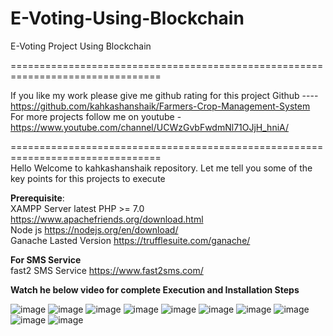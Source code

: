 # E-Voting-Using-Blockchain
E-Voting Project Using Blockchain 

================================================================================

If you like my work please give me github rating for this project Github ---- <br/>
https://github.com/kahkashanshaik/Farmers-Crop-Management-System For more projects follow me on youtube - <br/>
https://www.youtube.com/channel/UCWzGvbFwdmNl71OJjH_hniA/

================================================================================ <br/>
Hello Welcome to kahkashanshaik repository. Let me tell you some of the key points for this projects to execute

**Prerequisite**: <br/>
XAMPP Server latest PHP >= 7.0   https://www.apachefriends.org/download.html<br/>
Node js   https://nodejs.org/en/download/<br/>
Ganache Lasted Version  https://trufflesuite.com/ganache/<br/>

**For SMS Service**<br/>
fast2 SMS Service  https://www.fast2sms.com/

**Watch he below video for complete Execution and Installation Steps** 

![image](https://user-images.githubusercontent.com/93042682/177052151-cdcfe774-9fb0-4684-8ca7-6b75f5a73991.png)
![image](https://user-images.githubusercontent.com/93042682/177052187-1e516bdd-482d-4508-9704-15c1286914cc.png)
![image](https://user-images.githubusercontent.com/93042682/177052269-c13409b9-bfb3-4419-9166-8e71241a273c.png)
![image](https://user-images.githubusercontent.com/93042682/177052279-f7c3142b-4dff-4f91-987d-a40782e69179.png)
![image](https://user-images.githubusercontent.com/93042682/177052285-d76e7970-1b38-4238-b99d-626ec7d34d44.png)
![image](https://user-images.githubusercontent.com/93042682/177052374-642b110b-978e-4196-926f-1dd55b70b21f.png)
![image](https://user-images.githubusercontent.com/93042682/177052395-bffdd4b4-72f7-466b-896c-9da586fc6d0b.png)
![image](https://user-images.githubusercontent.com/93042682/177052444-fe1865a3-093f-4590-bd44-441aa11f67b8.png)
![image](https://user-images.githubusercontent.com/93042682/177052457-1d6e30bb-7bdd-439b-abef-9288dbcecce1.png)
![image](https://user-images.githubusercontent.com/93042682/177052465-d2151f31-9a9f-45fe-b391-c27c99ca1c33.png)

